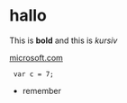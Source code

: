 # hallo
This is **bold** and this is *kursiv*

[microsoft.com](https://www.microsoft.com)

` var c = 7;`

* remember
